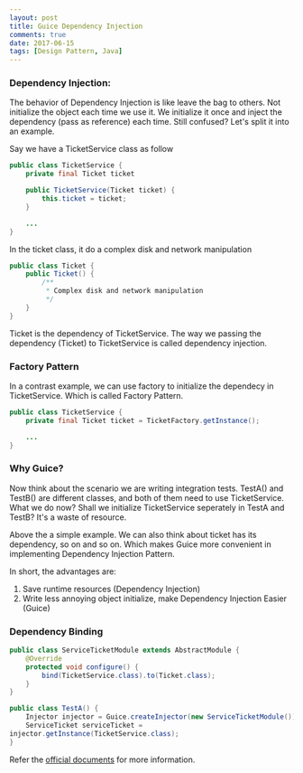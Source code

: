 ```yaml
---
layout: post
title: Guice Dependency Injection
comments: true
date: 2017-06-15
tags: [Design Pattern, Java]
---
```


### Dependency Injection:
The behavior of Dependency Injection is like leave the bag to others.
Not initialize the object each time we use it. We initialize it once and
inject the dependency (pass as reference) each time. Still confused?
Let's split it into an example.

Say we have a TicketService class as follow

```java
public class TicketService {
    private final Ticket ticket

    public TicketService(Ticket ticket) {
        this.ticket = ticket;
    }

    ...
}
```

In the ticket class, it do a complex disk and network manipulation

```java
public class Ticket {
    public Ticket() {
        /**
         * Complex disk and network manipulation
         */
    }
}
```

Ticket is the dependency of TicketService. The way we passing the dependency
(Ticket) to TicketService is called dependency injection.

### Factory Pattern
In a contrast example, we can use factory to initialize the dependecy in
TicketService. Which is called Factory Pattern.

```java
public class TicketService {
    private final Ticket ticket = TicketFactory.getInstance();

    ...
}
```

### Why Guice?
Now think about the scenario we are writing integration tests. TestA()
and TestB() are different classes, and both of them need to use
 TicketService.  What we do now? Shall we initialize TicketService
seperately in TestA and TestB? It's a waste of resource.

Above the a simple example. We can also think about ticket has its
dependency, so on and so on. Which makes Guice more convenient in
implementing Dependency Injection Pattern.

In short, the advantages are:
1. Save runtime resources (Dependency Injection)
2. Write less annoying object initialize, make Dependency Injection
   Easier  (Guice)

### Dependency Binding

```java
public class ServiceTicketModule extends AbstractModule {
    @Override
    protected void configure() {
        bind(TicketService.class).to(Ticket.class);
    }
}
```

```java
public class TestA() {
    Injector injector = Guice.createInjector(new ServiceTicketModule());
    ServiceTicket serviceTicket =
injector.getInstance(TicketService.class);
}
```


Refer the [official documents][1] for more information.

[1]: https://github.com/google/guice/wiki
